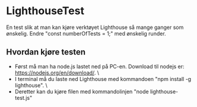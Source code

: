 # LighthouseTest
En test slik at man kan kjøre verktøyet Lighthouse så mange ganger som ønskelig. Endre "const numberOfTests = 1;" med ønskelig runder. 
## Hvordan kjøre testen
- Først må man ha node.js lastet ned på PC-en. Download til nodejs er: https://nodejs.org/en/download/. \
- I terminal må du laste ned Lighthouse med kommandoen "npm install -g lighthouse". \
- Deretter kan du kjøre filen med kommandolinjen "node lighthouse-test.js"